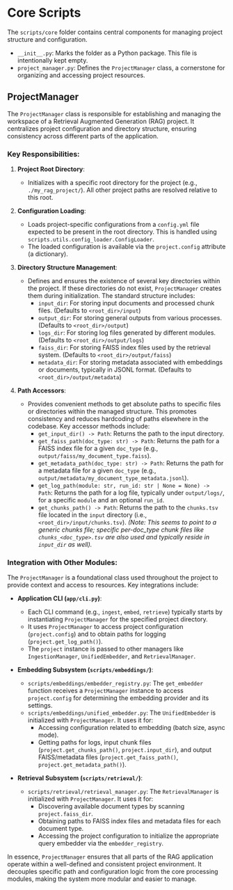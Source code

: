 # Core Scripts

The `scripts/core` folder contains central components for managing project structure and configuration.

- `__init__.py`: Marks the folder as a Python package. This file is intentionally kept empty.
- `project_manager.py`: Defines the `ProjectManager` class, a cornerstone for organizing and accessing project resources.

## ProjectManager

The `ProjectManager` class is responsible for establishing and managing the workspace of a Retrieval Augmented Generation (RAG) project. It centralizes project configuration and directory structure, ensuring consistency across different parts of the application.

### Key Responsibilities:

1.  **Project Root Directory**:
    *   Initializes with a specific root directory for the project (e.g., `./my_rag_project/`). All other project paths are resolved relative to this root.

2.  **Configuration Loading**:
    *   Loads project-specific configurations from a `config.yml` file expected to be present in the root directory. This is handled using `scripts.utils.config_loader.ConfigLoader`.
    *   The loaded configuration is available via the `project.config` attribute (a dictionary).

3.  **Directory Structure Management**:
    *   Defines and ensures the existence of several key directories within the project. If these directories do not exist, `ProjectManager` creates them during initialization. The standard structure includes:
        *   `input_dir`: For storing input documents and processed chunk files. (Defaults to `<root_dir>/input`)
        *   `output_dir`: For storing general outputs from various processes. (Defaults to `<root_dir>/output`)
        *   `logs_dir`: For storing log files generated by different modules. (Defaults to `<root_dir>/output/logs`)
        *   `faiss_dir`: For storing FAISS index files used by the retrieval system. (Defaults to `<root_dir>/output/faiss`)
        *   `metadata_dir`: For storing metadata associated with embeddings or documents, typically in JSONL format. (Defaults to `<root_dir>/output/metadata`)

4.  **Path Accessors**:
    *   Provides convenient methods to get absolute paths to specific files or directories within the managed structure. This promotes consistency and reduces hardcoding of paths elsewhere in the codebase. Key accessor methods include:
        *   `get_input_dir() -> Path`: Returns the path to the input directory.
        *   `get_faiss_path(doc_type: str) -> Path`: Returns the path for a FAISS index file for a given `doc_type` (e.g., `output/faiss/my_document_type.faiss`).
        *   `get_metadata_path(doc_type: str) -> Path`: Returns the path for a metadata file for a given `doc_type` (e.g., `output/metadata/my_document_type_metadata.jsonl`).
        *   `get_log_path(module: str, run_id: str | None = None) -> Path`: Returns the path for a log file, typically under `output/logs/`, for a specific `module` and an optional `run_id`.
        *   `get_chunks_path() -> Path`: Returns the path to the `chunks.tsv` file located in the `input` directory (i.e., `<root_dir>/input/chunks.tsv`). *(Note: This seems to point to a generic chunks file; specific per-doc_type chunk files like `chunks_<doc_type>.tsv` are also used and typically reside in `input_dir` as well).*

### Integration with Other Modules:

The `ProjectManager` is a foundational class used throughout the project to provide context and access to resources. Key integrations include:

-   **Application CLI (`app/cli.py`)**:
    *   Each CLI command (e.g., `ingest`, `embed`, `retrieve`) typically starts by instantiating `ProjectManager` for the specified project directory.
    *   It uses `ProjectManager` to access project configuration (`project.config`) and to obtain paths for logging (`project.get_log_path()`).
    *   The `project` instance is passed to other managers like `IngestionManager`, `UnifiedEmbedder`, and `RetrievalManager`.

-   **Embedding Subsystem (`scripts/embeddings/`)**:
    *   `scripts/embeddings/embedder_registry.py`: The `get_embedder` function receives a `ProjectManager` instance to access `project.config` for determining the embedding provider and its settings.
    *   `scripts/embeddings/unified_embedder.py`: The `UnifiedEmbedder` is initialized with `ProjectManager`. It uses it for:
        *   Accessing configuration related to embedding (batch size, async mode).
        *   Getting paths for logs, input chunk files (`project.get_chunks_path()`, `project.input_dir`), and output FAISS/metadata files (`project.get_faiss_path()`, `project.get_metadata_path()`).

-   **Retrieval Subsystem (`scripts/retrieval/`)**:
    *   `scripts/retrieval/retrieval_manager.py`: The `RetrievalManager` is initialized with `ProjectManager`. It uses it for:
        *   Discovering available document types by scanning `project.faiss_dir`.
        *   Obtaining paths to FAISS index files and metadata files for each document type.
        *   Accessing the project configuration to initialize the appropriate query embedder via the `embedder_registry`.

In essence, `ProjectManager` ensures that all parts of the RAG application operate within a well-defined and consistent project environment. It decouples specific path and configuration logic from the core processing modules, making the system more modular and easier to manage.
